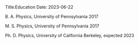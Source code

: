 Title:Education
Date: 2023-06-22



B. A. Physics, University of Pennsylvania 2017 


M. S. Physics, University of Pennsylvania 2017 


Ph. D. Physics, University of California Berkeley, expected 2023



